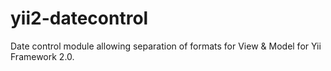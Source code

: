 yii2-datecontrol
================

Date control module allowing separation of formats for View &amp; Model for Yii Framework 2.0.

